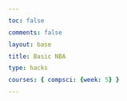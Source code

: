 ```yaml
---
toc: false
comments: false 
layout: base
title: Basic NBA
type: hacks
courses: { compsci: {week: 5} }
---
```


<html lang="en">
<head>
    <meta charset="UTF-8">
    <div id="editStatsContainer"></div>
    <title>NBA Player Stats</title>
    <style>
        .editStatsBtn, .deleteBtn {
            cursor: pointer;
            background-color: #555;
            color: #fff;
            border: none;
            padding: 5px 10px;
            margin-left: 5px;
            border-radius: 5px;
        }
        .editStatsBtn:hover, .deleteBtn:hover {
            background-color: #d40000;
        }

        body { font-family: Arial, sans-serif; background-color: #f0f0f0; padding: 20px; }
        h1, h2 { color: #d40000; }
        ul { list-style-type: none; padding: 0; }
        li { background-color: #fff; margin-bottom: 10px; padding: 10px; border: 1px solid #ddd; cursor: pointer; display: flex; justify-content: space-between; align-items: center; }
        li:hover { background-color: #d40000; color: #fff; }
        .deleteBtn { cursor: pointer; background-color: #555; color: #fff; border: none; padding: 5px 10px; border-radius: 5px; }
        .deleteBtn:hover { background-color: #d40000; }
        #playerStats { background-color: #fff; border: 1px solid #ddd; padding: 20px; }
        a { display: inline-block; margin-top: 20px; color: #007bff; text-decoration: none; }
        a:hover { text-decoration: underline; }
    </style>
</head>
<body>
    <h1>NBA Player List</h1>
    <ul id="playerList"></ul>
    <h2>Player Stats</h2>
    <div id="playerStats"></div>
    <a href="http://127.0.0.1:4200/RezApp//2024/02/29/Add_Player.html">Add a New Player</a>
    <a href="http://127.0.0.1:4200/RezApp//2024/02/29/Add_Stats.html">Add a Player Stats</a>

    <script>
        document.addEventListener('DOMContentLoaded', function() {
            fetchPlayers();
        });

        function fetchPlayers() {
            fetch('http://127.0.0.1:8086/api/ballers')
                .then(response => response.json())
                .then(players => {
                    const playerList = document.getElementById('playerList');
                    playerList.innerHTML = '';
                    players.forEach(player => {
                        const playerItem = document.createElement('li');
                        playerItem.textContent = player.name; // Set the player name as the list item's text

                        // Wrap the player's name in a span for click handling
                        const playerNameSpan = document.createElement('span');
                        playerNameSpan.textContent = player.name;
                        playerNameSpan.style.cursor = 'pointer';
                        playerNameSpan.onclick = () => fetchPlayerStats(player.id);
                        
                        // Clear existing content and append the clickable name span
                        playerItem.innerHTML = '';
                        playerItem.appendChild(playerNameSpan);

                        // Create and append the "Edit Stats" button next to the player's name
                        const editStatsBtn = document.createElement('button');
                        editStatsBtn.textContent = 'Edit Stats';
                        editStatsBtn.className = 'deleteBtn'; // Ensure this class exists and styles the button appropriately
                        editStatsBtn.onclick = () => showEditStatsForm(player.id);

                        // Create and append the "Delete" button
                        const deleteBtn = document.createElement('button');
                        deleteBtn.textContent = 'Delete';
                        deleteBtn.className = 'deleteBtn';
                        deleteBtn.onclick = () => deletePlayer(player.id);

                        playerItem.appendChild(editStatsBtn);
                        playerItem.appendChild(deleteBtn);
                        playerList.appendChild(playerItem);
                    });
                })
                .catch(error => console.error('Error:', error));
        }

        function fetchPlayerStats(playerId) {
            fetch(`http://127.0.0.1:8086/api/ballers/${playerId}/stats`)
                .then(response => response.json())
                .then(stats => {
                    const statsContainer = document.getElementById('playerStats');
                    statsContainer.innerHTML = ''; // Clear existing stats
                    if (stats && stats.length > 0) {
                        stats.forEach(stat => {
                            const statDetail = document.createElement('p');
                            statDetail.textContent = `Points Per Game: ${stat.points_per_game}, Assists Per Game: ${stat.assists_per_game}, Rebounds Per Game: ${stat.rebounds_per_game}`;
                            statsContainer.appendChild(statDetail);
                        });
                    } else {
                        statsContainer.textContent = 'No stats available for this player.';
                    }
                })
                .catch(error => console.error('Error fetching player stats:', error));
        }


        function showEditStatsForm(playerId) {
            // Assuming you have a div with id="editStatsContainer" to display the edit form
            const editStatsContainer = document.getElementById('editStatsContainer');
            editStatsContainer.innerHTML = `
                <h3>Edit Stats for Player ID: ${playerId}</h3>
                <form id="editStatsForm">
                    <input type="number" id="pointsPerGame" placeholder="Points per game" required>
                    <input type="number" id="assistsPerGame" placeholder="Assists per game" required>
                    <input type="number" id="reboundsPerGame" placeholder="Rebounds per game" required>
                    <button type="submit">Update Stats</button>
                </form>
            `;

            // Add an event listener to the form for handling the submission
            document.getElementById('editStatsForm').addEventListener('submit', function(e) {
                e.preventDefault();
                updateStats(playerId);
            });
        }

        function updateStats(playerId) {
            // Gather the input values
            const points = document.getElementById('pointsPerGame').value;
            const assists = document.getElementById('assistsPerGame').value;
            const rebounds = document.getElementById('reboundsPerGame').value;

            // Make a PUT request to update the stats
            fetch(`http://127.0.0.1:8086/api/ballers/${playerId}/stats`, {
                method: 'PUT', // Assuming your backend supports PUT for updating
                headers: { 'Content-Type': 'application/json' },
                body: JSON.stringify({
                    points_per_game: points,
                    assists_per_game: assists,
                    rebounds_per_game: rebounds
                })
            })
            .then(response => {
                if (response.ok) {
                    alert('Stats updated successfully');
                    // Optionally, refresh stats or player list here
                } else {
                    alert('Error updating stats');
                }
            })
            .catch(error => {
                console.error('Error:', error);
                alert('Error updating stats');
            });
        }


    </script>
</body>
</html>
